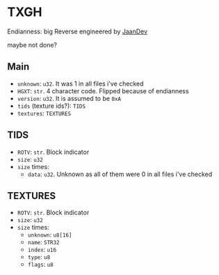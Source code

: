 # TXGH
Endianness: big
Reverse engineered by [JaanDev](https://github.com/JaanDev)

maybe not done?

## Main
* `unknown`: `u32`. It was 1 in all files i've checked
* `HGXT`: `str`. 4 character code. Flipped because of endianness
* `version`: `u32`. It is assumed to be `0xA`
* `tids` (texture ids?): `TIDS`
* `textures`: `TEXTURES`

## TIDS
* `ROTV`: `str`. Block indicator
* `size`: `u32`
* `size` times:
    * `data`: `u32`. Unknown as all of them were 0 in all files i've checked

## TEXTURES
* `ROTV`: `str`. Block indicator
* `size`: `u32`
* `size` times:
    * `unknown`: `u8[16]`
    * `name`: `STR32`
    * `index`: `u16`
    * `type`: `u8`
    * `flags`: `u8`